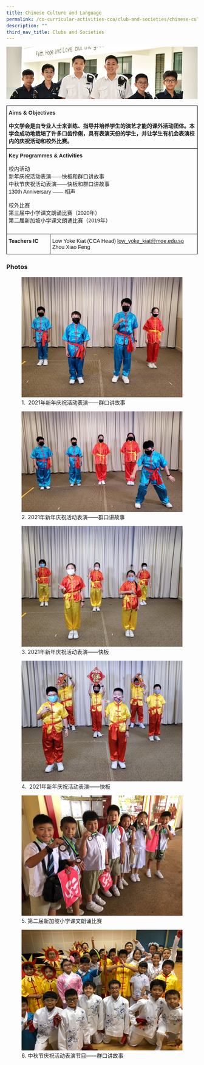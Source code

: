 ```yaml
---
title: Chinese Culture and Language
permalink: /co-curricular-activities-cca/club-and-societies/chinese-culture-and-language/
description: ""
third_nav_title: Clubs and Societies
---
```

![](/images/Website%20Banners%20Subpage/948x260%20masterhead%20-%20Co%20Curricular%20Activities4.jpg)


<style type="text/css">
.tg  {border-collapse:collapse;border-spacing:0;}
.tg td{border-color:black;border-style:solid;border-width:1px;font-family:Arial, sans-serif;font-size:14px;
  overflow:hidden;padding:10px 5px;word-break:normal;}
.tg th{border-color:black;border-style:solid;border-width:1px;font-family:Arial, sans-serif;font-size:14px;
  font-weight:normal;overflow:hidden;padding:10px 5px;word-break:normal;}
.tg .tg-0lax{text-align:left;vertical-align:top}
</style>
<table class="tg">
<thead>
  <tr>
    <th class="tg-0lax" colspan="2"><span style="font-weight:700;font-style:normal">Aims &amp; Objectives</span><br><br><span style="font-weight:700;font-style:normal">中文学会是由专业人士来训练、指导并培养学生的演艺才能的课外活动团体。本学会成功地栽培了许多口齿伶俐，具有表演天份的学生，并让学生有机会表演校内的庆祝活动和校外比赛。</span><br></th>
  </tr>
</thead>
<tbody>
  <tr>
    <td class="tg-0lax" colspan="2"><span style="font-weight:bold">Key Programmes &amp; Activities</span><br><br><span style="font-weight:400;font-style:normal">校内活动</span><br><span style="font-weight:400;font-style:normal">新年庆祝活动表演——快板和群口讲故事</span><br><span style="font-weight:400;font-style:normal">中秋节庆祝活动表演——快板和群口讲故事</span><br><span style="font-weight:400;font-style:normal">130th Anniversary —— 相声 </span><br><br><span style="font-weight:400;font-style:normal">校外比赛</span><br><span style="font-weight:400;font-style:normal">第三届中小学课文朗诵比赛（2020年）</span><br><span style="font-weight:400;font-style:normal">第二届新加坡小学课文朗诵比赛（2019年）</span><br><br></td>
  </tr>
  <tr>
    <td class="tg-0lax"><span style="font-weight:bold;font-style:normal">Teachers IC</span></td>
    <td class="tg-0lax">Low Yoke Kiat (CCA Head) <a href="mailto:low_yoke_kiat@moe.edu.sg" target="_blank" rel="noopener noreferrer">low_yoke_kiat@moe.edu.sg</a><br>Zhou Xiao Feng<br></td>
  </tr>
</tbody>
</table>

### Photos



<figure>
<img src="/images/cs%201.jpg">
<figcaption>1.  2021年新年庆祝活动表演——群口讲故事</figcaption>
</figure>

<figure>
<img src="/images/cs%202.jpg">
<figcaption>2. 2021年新年庆祝活动表演——群口讲故事</figcaption>
</figure>

<figure>
<img src="/images/cs%203.jpg">
<figcaption>3. 2021年新年庆祝活动表演——快板</figcaption>
</figure>

<figure>
<img src="/images/cs%204.jpg">
<figcaption>4.  2021年新年庆祝活动表演——快板</figcaption>
</figure>

<figure>
<img src="/images/cs%205.jpg">
<figcaption>5. 第二届新加坡小学课文朗诵比赛</figcaption>
</figure>

<figure>
<img src="/images/cs%206.jpg">
<figcaption>6. 中秋节庆祝活动表演节目——群口讲故事</figcaption>
</figure>